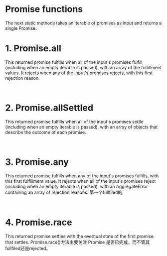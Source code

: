 # Promise functions

The next static methods takes an iterable of promises as input and returns a single Promise. 

# 1. Promise.all
This returned promise fulfills when all of the input's promises fulfill (including when an empty iterable is passed), 
with an array of the fulfillment values. It rejects when any of the input's promises rejects, with this first rejection reason.

<br>

# 2. Promise.allSettled
This returned promise fulfills when all of the input's promises settle (including when an empty iterable is passed), 
with an array of objects that describe the outcome of each promise.

<br>

# 3. Promise.any
This returned promise fulfills when any of the input's promises fulfills, with this first fulfillment value. 
It rejects when all of the input's promises reject (including when an empty iterable is passed), with an AggregateError containing an array of rejection reasons.
第一个fullfiled的.

<br>

# 4. Promise.race
This returned promise settles with the eventual state of the first promise that settles.
Promise.race()方法主要关注 Promise 是否已完成，而不管其fullfiled还是rejected。